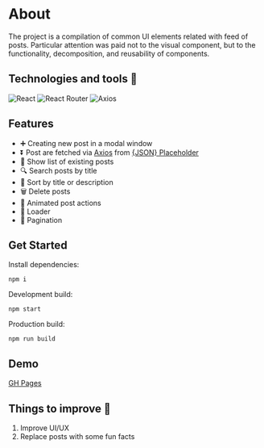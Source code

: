 # About

The project is a compilation of common UI elements related with feed of posts. Particular attention was paid not to the visual component, but to the functionality, decomposition, and reusability of components.

## Technologies and tools :hammer:
![React](https://img.shields.io/badge/React-20232A?style=for-the-badge&logo=react&logoColor=61DAFB)
![React Router](https://img.shields.io/badge/React_Router-CA4245?style=for-the-badge&logo=react-router&logoColor=white)
![Axios](https://img.shields.io/badge/axios-f5f6f7.svg?style=for-the-badge&logo=axios&logoColor=5a29e4)


## Features 

- ➕ Creating new post in a modal window
- ⏬ Post are fetched via [Axios](https://axios-http.com/) from [{JSON} Placeholder](https://jsonplaceholder.typicode.com/)
- 📄 Show list of existing posts
- 🔍 Search posts by title
- 📶 Sort by title or description
- 🗑️ Delete posts
- 🎠 Animated post actions
- :arrows_counterclockwise: Loader
- 🔢 Pagination


## Get Started

Install dependencies:
```
npm i
```

Development build:
```
npm start
```

Production build:
```
npm run build
```

## Demo
<a href="https://theashbringer.github.io/post-feed/" target="_blank">GH Pages</a>


## Things to improve :pencil:

1. Improve UI/UX
2. Replace posts with some fun facts
